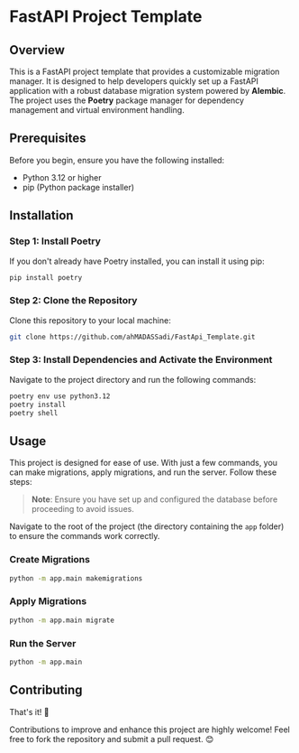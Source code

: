 
# FastAPI Project Template

## Overview

This is a FastAPI project template that provides a customizable migration manager. It is designed to help developers quickly set up a FastAPI application with a robust database migration system powered by **Alembic**. The project uses the **Poetry** package manager for dependency management and virtual environment handling.

## Prerequisites

Before you begin, ensure you have the following installed:

- Python 3.12 or higher
- pip (Python package installer)

## Installation

### Step 1: Install Poetry

If you don't already have Poetry installed, you can install it using pip:

```bash
pip install poetry
```

### Step 2: Clone the Repository

Clone this repository to your local machine:

```bash
git clone https://github.com/ahMADASSadi/FastApi_Template.git
```

### Step 3: Install Dependencies and Activate the Environment

Navigate to the project directory and run the following commands:

```bash
poetry env use python3.12
poetry install
poetry shell
```

## Usage

This project is designed for ease of use. With just a few commands, you can make migrations, apply migrations, and run the server. Follow these steps:

> **Note**: Ensure you have set up and configured the database before proceeding to avoid issues.

Navigate to the root of the project (the directory containing the `app` folder) to ensure the commands work correctly.

### Create Migrations

```bash
python -m app.main makemigrations
```

### Apply Migrations

```bash
python -m app.main migrate
```

### Run the Server

```bash
python -m app.main
```

## Contributing

That's it! 🎉

Contributions to improve and enhance this project are highly welcome! Feel free to fork the repository and submit a pull request. 😊

